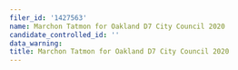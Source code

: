 ```yaml
---
filer_id: '1427563'
name: Marchon Tatmon for Oakland D7 City Council 2020
candidate_controlled_id: ''
data_warning: 
title: Marchon Tatmon for Oakland D7 City Council 2020
---
```

